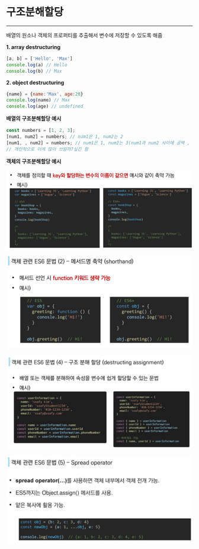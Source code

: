 # 구조분해할당

---

배열의 원소나 객체의 프로퍼티를 추출해서 변수에 저장할 수 있도록 해줌

**1. array destructuring**

```javascript
[a, b] = ['Hello', 'Max']
console.log(a) // Hello
console.log(b) // Max
```

**2. object destructuring**

```javascript
{name} = {name:'Max', age:28}
console.log(name) // Max
console.log(age) // undefined
```

**배열의 구조분해할당 예시**

```javascript
const numbers = [1, 2, 3];
[num1, num2] = numbers; // num1은 1, num2는 2
[num1, , num2] = numbers; // num1은 1, num2는 3(num1과 num2 사이에 공백 , ,이 있기 때문에)
// 개인적으로 이게 많이 쓰일까?싶긴 함
```

**객체의 구조분해할당 예시**

![image-20220709164157952](js_destructuring.assets/image-20220709164157952.png)

![image-20220709164228172](js_destructuring.assets/image-20220709164228172.png)

![image-20220709164324253](js_destructuring.assets/image-20220709164324253.png)

![image-20220709164340767](js_destructuring.assets/image-20220709164340767.png)